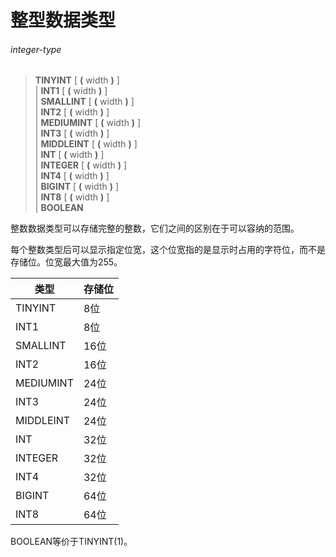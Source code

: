 # 整型数据类型

###### integer-type  
> **TINYINT** [ **(** width **)** ]  
| **INT1** [ **(** width **)** ]  
| **SMALLINT** [ **(** width **)** ]  
| **INT2** [ **(** width **)** ]  
| **MEDIUMINT** [ **(** width **)** ]  
| **INT3** [ **(** width **)** ]  
| **MIDDLEINT** [ **(** width **)** ]  
| **INT** [ **(** width **)** ]  
| **INTEGER** [ **(** width **)** ]  
| **INT4** [ **(** width **)** ]  
| **BIGINT** [ **(** width **)** ]  
| **INT8** [ **(** width **)** ]  
| **BOOLEAN**  

整数数据类型可以存储完整的整数，它们之间的区别在于可以容纳的范围。

每个整数类型后可以显示指定位宽，这个位宽指的是显示时占用的字符位，而不是存储位。位宽最大值为255。

| 类型 | 存储位 |
|---|---|
| TINYINT | 8位 |
| INT1 | 8位 |
| SMALLINT | 16位 |
| INT2 | 16位 |
| MEDIUMINT | 24位 |
| INT3 | 24位 |
| MIDDLEINT | 24位 |
| INT | 32位 |
| INTEGER | 32位 |
| INT4 | 32位 | |
| BIGINT | 64位 |
| INT8 | 64位 |

BOOLEAN等价于TINYINT(1)。